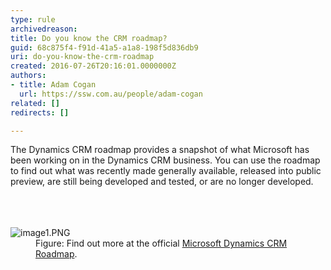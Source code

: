 ```yaml
---
type: rule
archivedreason: 
title: Do you know the CRM roadmap?
guid: 68c875f4-f91d-41a5-a1a8-198f5d836db9
uri: do-you-know-the-crm-roadmap
created: 2016-07-26T20:16:01.0000000Z
authors:
- title: Adam Cogan
  url: https://ssw.com.au/people/adam-cogan
related: []
redirects: []

---
```



​​​The Dynamics CRM roadmap provides a snapshot of what Microsoft has been working on in the Dynamics CRM business. You can use the roadmap to find out what was recently made generally available, released into public preview, are still being&#160;developed and tested, or are no longer developed.<br>
<br><excerpt class='endintro'></excerpt><br>
<dl class="image">​​<dt><img src="/PublishingImages/image1.PNG" alt="image1.PNG" /></dt><dd>Figure&#58; Find&#160;​out more at the official&#160;<a href="http&#58;//crmroadmap.dynamics.com/" target="_blank">Microsoft Dynamics CRM Roadmap​</a>.​​</dd></dl>


